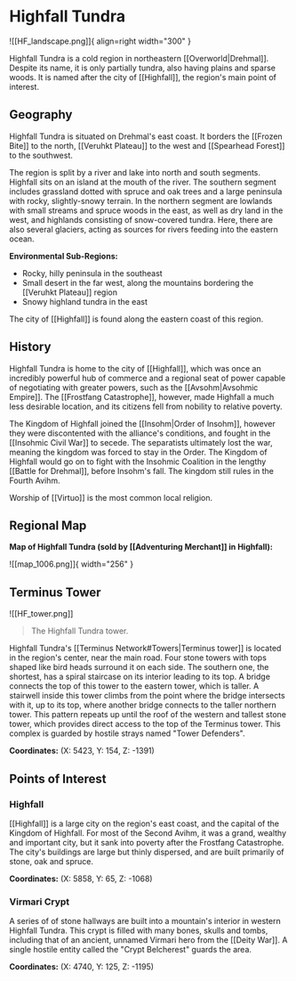 # Highfall Tundra

![[HF_landscape.png]]{ align=right width="300" }

Highfall Tundra is a cold region in northeastern [[Overworld|Drehmal]]. Despite its name, it is only partially tundra, also having plains and sparse woods. It is named after the city of [[Highfall]], the region's main point of interest.

## Geography

Highfall Tundra is situated on Drehmal's east coast. It borders the [[Frozen Bite]] to the north, [[Veruhkt Plateau]] to the west and [[Spearhead Forest]] to the southwest.

The region is split by a river and lake into north and south segments. Highfall sits on an island at the mouth of the river. The southern segment includes grassland dotted with spruce and oak trees and a large peninsula with rocky, slightly-snowy terrain. In the northern segment are lowlands with small streams and spruce woods in the east, as well as dry land in the west, and highlands consisting of snow-covered tundra. Here, there are also several glaciers, acting as sources for rivers feeding into the eastern ocean.

**Environmental Sub-Regions:** 

- Rocky, hilly peninsula in the southeast <br>
- Small desert in the far west, along the mountains bordering the [[Veruhkt Plateau]] region <br>
- Snowy highland tundra in the east

The city of [[Highfall]] is found along the eastern coast of this region.

## History

Highfall Tundra is home to the city of [[Highfall]], which was once an incredibly powerful hub of commerce and a regional seat of power capable of negotiating with greater powers, such as the [[Avsohm|Avsohmic Empire]]. The [[Frostfang Catastrophe]], however, made Highfall a much less desirable location, and its citizens fell from nobility to relative poverty.

The Kingdom of Highfall joined the [[Insohm|Order of Insohm]], however they were discontented with the alliance's conditions, and fought in the [[Insohmic Civil War]] to secede. The separatists ultimately lost the war, meaning the kingdom was forced to stay in the Order. The Kingdom of Highfall would go on to fight with the Insohmic Coalition in the lengthy [[Battle for Drehmal]], before Insohm's fall. The kingdom still rules in the Fourth Avihm.

Worship of [[Virtuo]] is the most common local religion.

## Regional Map

**Map of Highfall Tundra (sold by [[Adventuring Merchant]] in Highfall):**

![[map_1006.png]]{ width="256" }

## Terminus Tower

![[HF_tower.png]]
> The Highfall Tundra tower.

Highfall Tundra's [[Terminus Network#Towers|Terminus tower]] is located in the region's center, near the main road. Four stone towers with tops shaped like bird heads surround it on each side. The southern one, the shortest, has a spiral staircase on its interior leading to its top. A bridge connects the top of this tower to the eastern tower, which is taller. A stairwell inside this tower climbs from the point where the bridge intersects with it, up to its top, where another bridge connects to the taller northern tower. This pattern repeats up until the roof of the western and tallest stone tower, which provides direct access to the top of the Terminus tower. This complex is guarded by hostile strays named "Tower Defenders".

**Coordinates:** (X: 5423, Y: 154, Z: -1391)

## Points of Interest

### Highfall

[[Highfall]] is a large city on the region's east coast, and the capital of the Kingdom of Highfall. For most of the Second Avihm, it was a grand, wealthy and important city, but it sank into poverty after the Frostfang Catastrophe. The city's buildings are large but thinly dispersed, and are built primarily of stone, oak and spruce.

**Coordinates:** (X: 5858, Y: 65, Z: -1068)

### Virmari Crypt

A series of of stone hallways are built into a mountain's interior in western Highfall Tundra. This crypt is filled with many bones, skulls and tombs, including that of an ancient, unnamed Virmari hero from the [[Deity War]]. A single hostile entity called the "Crypt Belcherest" guards the area.

**Coordinates:** (X: 4740, Y: 125, Z: -1195)
